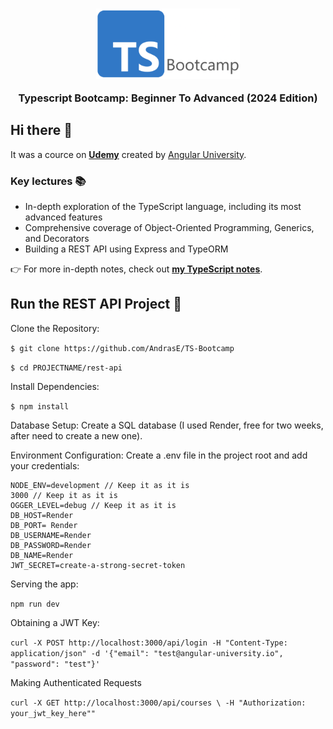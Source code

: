 <h3 align="center">
  <a href="https://andrase.github.io/firsty/" target="_blank" rel="noopener noreferrer">
  <img src="https://github.com/AndrasE/raw-readme/blob/36809e099018f4297ae710817bab6e90dc8c9737/logo/ts-bootcamp-readme.png" width="230px">
  </a>
<br/>
  
Typescript Bootcamp: Beginner To Advanced (2024 Edition)

</h3>

## Hi there 👋

It was a cource on **[Udemy](https://www.udemy.com/course/complete-typescript-2-course/)** created by [Angular University](https://github.com/angular-university/typescript-course).

### Key lectures 📚

- In-depth exploration of the TypeScript language, including its most advanced features
- Comprehensive coverage of Object-Oriented Programming, Generics, and Decorators
- Building a REST API using Express and TypeORM

👉 For more in-depth notes, check out **[my TypeScript notes](https://github.com/AndrasE/TS-Bootcamp/blob/main/justsomeTS.pdf)**.


## Run the REST API Project 🚀

Clone the Repository: 

`
$ git clone https://github.com/AndrasE/TS-Bootcamp
`

`
$ cd PROJECTNAME/rest-api
`

Install Dependencies:

`
$ npm install
`

Database Setup: Create a SQL database (I used Render, free for two weeks, after need to create a new one).

Environment Configuration: Create a .env file in the project root and add your credentials:

```env
NODE_ENV=development // Keep it as it is
3000 // Keep it as it is
OGGER_LEVEL=debug // Keep it as it is
DB_HOST=Render
DB_PORT= Render
DB_USERNAME=Render
DB_PASSWORD=Render
DB_NAME=Render
JWT_SECRET=create-a-strong-secret-token
```

Serving the app:

`
npm run dev
`

Obtaining a JWT Key:

`
curl -X POST http://localhost:3000/api/login -H "Content-Type: application/json" -d '{"email": "test@angular-university.io", "password": "test"}'
`

Making Authenticated Requests

`
curl -X GET http://localhost:3000/api/courses \
-H "Authorization: your_jwt_key_here""
`
